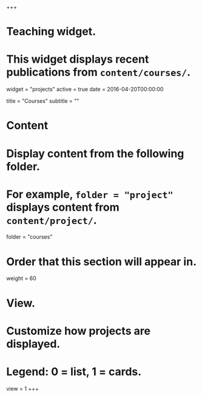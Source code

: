 +++
# Teaching widget.
# This widget displays recent publications from `content/courses/`.
widget = "projects"
active = true
date = 2016-04-20T00:00:00

title = "Courses"
subtitle = ""

# Content
# Display content from the following folder.
# For example, `folder = "project"` displays content from `content/project/`.
folder = "courses"

# Order that this section will appear in.
weight = 60

# View.
# Customize how projects are displayed.
# Legend: 0 = list, 1 = cards.
view = 1
+++
